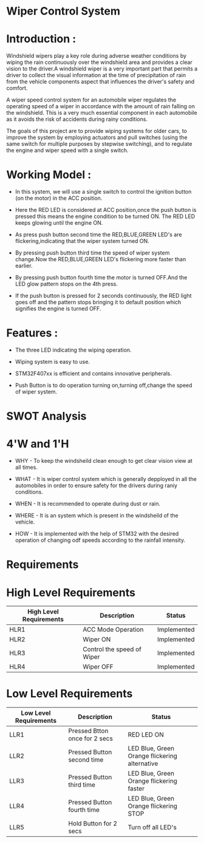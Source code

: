 # Wiper Control System

# Introduction :
 
Windshield wipers play a key role during adverse weather conditions by wiping the rain continuously over the windshield area and provides a clear vision to the driver.A windshield wiper is a very important part that permits a driver to collect the visual information at the time of precipitation of rain from the vehicle components aspect that influences the driver's safety and comfort.

A wiper speed control system for an automobile wiper regulates the operating speed of a wiper in accordance with the amount of rain falling on the windshield. This is a very much essential component in each automobile as it avoids the risk of accidents during rainy conditions.

The goals of this project are to provide wiping systems for older cars, to improve the system by employing actuators and pull switches (using the same switch for multiple purposes by stepwise switching), and to regulate the engine and wiper speed with a single switch.

# Working Model :

- In this system, we will use a single switch to control the ignition button (on the motor) in the ACC position.

- Here the RED LED is considered at ACC position,once the push button is pressed this means the engine condition to be turned ON.
  The RED LED keeps glowing until the   engine ON.

- As press push button second time the RED,BLUE,GREEN LED's are flickering,indicating that the wiper system turned ON.

- By pressing push button third time the speed of wiper system change.Now the RED,BLUE,GREEN LED's flickering more faster than earlier.

- By pressing push button fourth time the motor is turned OFF.And the LED glow pattern stops on the 4th press.

- If the push button is pressed for 2 seconds continuously, the RED light goes off and the pattern stops bringing it to default position which signifies the engine   is turned OFF.



# Features :

- The three LED indicating the wiping operation.
 
- Wiping system is easy to use.
 
- STM32F407xx is efficient and contains innovative peripherals.

- Push Button is to do operation turning on,turning off,change the speed of wiper system.

# SWOT Analysis 



# 4'W and 1'H
-  WHY - To keep the windsheild clean enough to get clear vision view at all times.

-  WHAT - It is wiper control system which is generally depployed in all the automobiles in order to ensure safety for the drivers during raniy          
          conditions.

-  WHEN - It is recommended to operate during dust or rain.

-  WHERE - It is an system which is present in the windsheild of the vehicle.
 
-  HOW - It is implemented with the help of STM32 with the desired operation of changing odf speeds according to the rainfall intensity.

# Requirements

# High Level Requirements
| High Level Requirements  | Description | Status |
| ----|-----------|--------------|
| HLR1  |ACC Mode Operation | Implemented |
| HLR2  | Wiper ON | Implemented |
| HLR3  | Control the speed of Wiper|Implemented |
| HLR4  |Wiper OFF|Implemented |


# Low Level Requirements
| Low Level Requirements	  | Description |Status |
| ------------- | ------------- |-----------|
| LLR1 | Pressed Btton once for 2 secs| RED LED ON | Implemented |
| LLR2| Pressed Button second time|LED Blue, Green Orange flickering alternative|Implemented|
|LLR3| Pressed Button third time |LED Blue, Green Orange flickering faster | Implemented |
|LLR4| Pressed Button fourth time |LED Blue, Green Orange flickering STOP | Implemented |
|LLR5| Hold Button for 2 secs | Turn off all LED's|Implemented|




